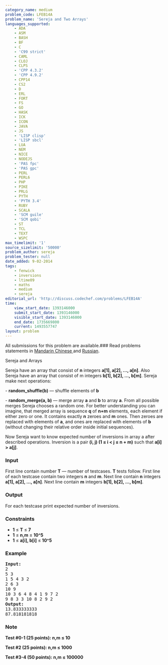 ```yaml
---
category_name: medium
problem_code: LFEB14A
problem_name: 'Sereja and Two Arrays'
languages_supported:
    - ADA
    - ASM
    - BASH
    - BF
    - C
    - 'C99 strict'
    - CAML
    - CLOJ
    - CLPS
    - 'CPP 4.3.2'
    - 'CPP 4.9.2'
    - CPP14
    - CS2
    - D
    - ERL
    - FORT
    - FS
    - GO
    - HASK
    - ICK
    - ICON
    - JAVA
    - JS
    - 'LISP clisp'
    - 'LISP sbcl'
    - LUA
    - NEM
    - NICE
    - NODEJS
    - 'PAS fpc'
    - 'PAS gpc'
    - PERL
    - PERL6
    - PHP
    - PIKE
    - PRLG
    - PYTH
    - 'PYTH 3.4'
    - RUBY
    - SCALA
    - 'SCM guile'
    - 'SCM qobi'
    - ST
    - TCL
    - TEXT
    - WSPC
max_timelimit: '1'
source_sizelimit: '50000'
problem_author: sereja
problem_tester: null
date_added: 9-02-2014
tags:
    - fenwick
    - inversions
    - ltime09
    - maths
    - medium
    - sereja
editorial_url: 'http://discuss.codechef.com/problems/LFEB14A'
time:
    view_start_date: 1393146000
    submit_start_date: 1393146000
    visible_start_date: 1393146000
    end_date: 1735669800
    current: 1493557747
layout: problem
---
```

All submissions for this problem are available.###  Read problems statements in [Mandarin Chinese ](http://www.codechef.com/download/translated/LTIME09/mandarin/LFEB14A.pdf) and [Russian](http://www.codechef.com/download/translated/LTIME09/russian/LFEB14A.pdf).

Sereja and Arrays

Sereja have an array that consist of **n** integers **a\[1\], a\[2\], ..., a\[n\]**. Also Sereja have an array that consist of m integers **b\[1\], b\[2\], ..., b\[m\]**. Sereja make next operations:

\- **random\_shuffle(b)** — shuffle elements of **b**

\- **random\_merge(a, b)** — merge array **a** and **b** to array **a**. From all possible merges Sereja chooses a random one. For better understanding you can imagine, that merged array is sequence **q** of **n+m** elements, each element if either zero or one. It contains exactly **n** zeroes and **m** ones. Then zeroes are replaced with elements of **a**, and ones are replaced with elements of **b** (without changing their relative order inside initial sequences).

Now Sereja want to know expected number of inversions in array a after described operations. Inversion is a pair **(i, j) (1 ≤ i &lt; j ≤ n + m)** such that **a\[i\] &gt; a\[j\]**.

### Input

First line contain number **T** — number of testcases. **T** tests follow. First line of each testcase contain two integers **n** and **m**. Next line contain **n** integers **a\[1\], a\[2\], ..., a\[n\]**. Next line contain **m** integers **b\[1\], b\[2\], ..., b\[m\]**.

### Output

For each testcase print expected number of inversions.

### Constraints

- **1** ≤ **T** ≤ **7**
- **1** ≤ **n,m** ≤ **10^5**
- **1** ≤ **a\[i\], b\[i\]** ≤ **10^5**

### Example

<pre><b>Input:</b>
2
5 3
1 5 4 3 2
2 6 3
10 9
10 3 6 4 8 4 1 9 7 2
9 8 3 3 10 8 2 9 2
<b>Output:</b>
13.833333333
87.818181818
</pre>
### Note

**Test #0-1 (25 points): n,m ≤ 10**

**Test #2 (25 points): n,m ≤ 1000**

**Test #3-4 (50 points): n,m ≤ 100000**
